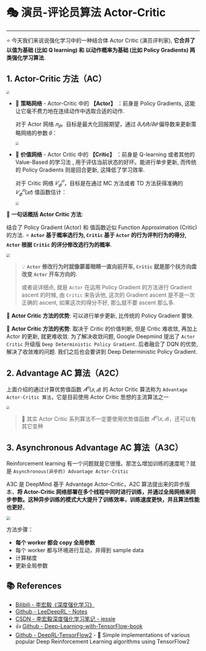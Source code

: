 # 🎭 演员-评论员算法 Actor-Critic

---

⭐ 今天我们来说说强化学习中的一种结合体 Actor Critic (演员评判家), **它合并了 以值为基础 (比如 Q learning) 和 以动作概率为基础 (比如 Policy Gradients) 两类强化学习算法**.

## 1. Actor-Critic 方法（AC）

<img src="https://gitee.com/veal98/images/raw/master/img/20201113160456.png" style="zoom:50%;" />

- 💛 **策略网络** - Actor-Critic 中的 **【Actor】** ：前身是 Policy Gradients, 这能让它毫不费力地在连续动作中选取合适的动作.

  对于 Actor 网络 $𝜋_𝜃$，目标是最大化回报期望，通过 $𝜕𝐽(𝜃) / 𝜕𝜃$ 偏导数来更新策略网络的参数 𝜃：

  <img src="https://gitee.com/veal98/images/raw/master/img/20201113160646.png" style="zoom: 50%;" />

- 💛 **价值网络** - Actor Critic 中的 **【Critic】** ：前身是 Q-learning 或者其他的 Value-Based 的学习法 , 用于评估当前状态的好坏。能进行单步更新, 而传统的 Policy Gradients 则是回合更新, 这降低了学习效率.

  对于 Critic 网络 $𝑉_𝜙^𝜋$，目标是在通过 MC 方法或者 TD 方法获得准确的 $𝑉_𝜙^𝜋(𝑠𝑡)$ 值函数估计：

  <img src="https://gitee.com/veal98/images/raw/master/img/20201113160851.png" style="zoom:50%;" />

🔸 **一句话概括 Actor Critic 方法**:

结合了 Policy Gradient (Actor) 和 值函数近似 Function Approximation (Critic) 的方法. ⭐ **`Actor` 基于概率选行为, `Critic` 基于 `Actor` 的行为评判行为的得分, `Actor` 根据 `Critic` 的评分修改选行为的概率**.

<img src="https://gitee.com/veal98/images/raw/master/img/20201119110417.png" style="zoom: 55%;" />

> 💡 **`Actor` 修改行为时就像蒙着眼睛一直向前开车, `Critic` 就是那个扶方向盘改变 `Actor` 开车方向的.**
>
> 或者说详细点, 就是 `Actor` 在运用 Policy Gradient 的方法进行 Gradient ascent 的时候, 由 `Critic` 来告诉他, 这次的 Gradient ascent 是不是一次正确的 ascent, 如果这次的得分不好, 那么就不要 ascent 那么多.

🔸 **Actor Critic 方法的优势**: 可以进行单步更新, 比传统的 Policy Gradient 要快.

🔸 **Actor Critic 方法的劣势**: 取决于 Critic 的价值判断, 但是 Critic 难收敛, 再加上 Actor 的更新, 就更难收敛. 为了解决收敛问题, Google Deepmind 提出了 `Actor Critic` 升级版 `Deep Deterministic Policy Gradient`. 后者融合了 DQN 的优势, 解决了收敛难的问题. 我们之后也会要讲到 Deep Deterministic Policy Gradient. 

## 2. Advantage AC 算法（A2C）

上面介绍的通过计算优势值函数 $𝐴^𝜋(𝑠, 𝑎)$ 的 Actor Critic 算法称为 `Advantage Actor-Critic 算法`，它是目前使用 Actor Critic 思想的主流算法之一

<img src="https://gitee.com/veal98/images/raw/master/img/20201113161620.png" style="zoom:50%;" />

> 📜 其实 Actor Critic 系列算法不一定要使用优势值函数 $𝐴^𝜋(𝑠, 𝑎)$，还可以有其它变种

## 3. Asynchronous Advantage AC 算法（A3C）

Reinforcement learning 有一个问题就是它很慢。那怎么增加训练的速度呢？就是 `Asynchronous(异步的) Advantage Actor-Critic` 

A3C 是 DeepMind 基于 Advantage Actor-Critic，A2C 算法提出来的异步版本，**将 Actor-Critic 网络部署在多个线程中同时进行训练，并通过全局网络来同步参数。这种异步训练的模式大大提升了训练效率，训练速度更快，并且算法性能也更好**。

<img src="https://gitee.com/veal98/images/raw/master/img/20201113162317.png" style="zoom: 62%;" />

方法步骤：

- **每个 worker 都会 copy 全局参数**
- 每个 worker 都与环境进行互动，并得到 sample data
- 计算梯度
- 更新全局参数





## 📚 References

- [Bilibili - 李宏毅《深度强化学习》](https://www.bilibili.com/video/BV1MW411w79n)
- [Github - LeeDeepRL - Notes](https://datawhalechina.github.io/leedeeprl-notes/)
- [CSDN - 李宏毅深度强化学习笔记 - jessie](https://blog.csdn.net/cindy_1102/article/details/87904928)
- 👍 [Github - Deep-Learning-with-TensorFlow-book](https://github.com/dragen1860/Deep-Learning-with-TensorFlow-book)
- [Github - DeepRL-TensorFlow2](https://github.com/marload/DeepRL-TensorFlow2) - 🐋 Simple implementations of various popular Deep Reinforcement Learning algorithms using TensorFlow2